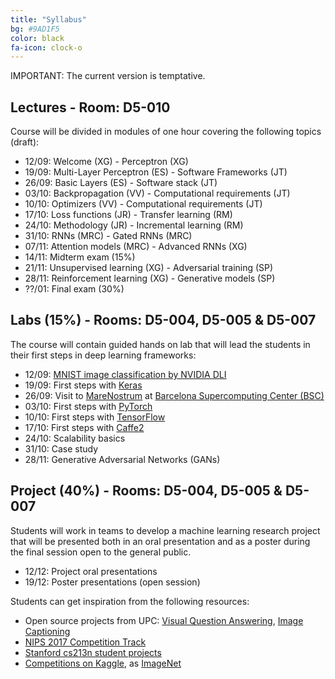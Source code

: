 ```yaml
---
title: "Syllabus"
bg: #9AD1F5
color: black
fa-icon: clock-o
---
```


IMPORTANT: The current version is temptative.

## Lectures - Room: D5-010

Course will be divided in modules of one hour covering the following topics (draft):

* 12/09: Welcome (XG) - Perceptron (XG)
* 19/09: Multi-Layer Perceptron (ES) - Software Frameworks (JT)
* 26/09: Basic Layers (ES) - Software stack (JT)
* 03/10: Backpropagation (VV) - Computational requirements (JT)
* 10/10: Optimizers (VV) - Computational requirements (JT)
* 17/10: Loss functions (JR) - Transfer learning (RM)
* 24/10: Methodology (JR) - Incremental learning (RM)
* 31/10: RNNs (MRC) - Gated RNNs (MRC)
* 07/11: Attention models (MRC) - Advanced RNNs (XG)
* 14/11: Midterm exam (15%)
* 21/11: Unsupervised learning (XG) - Adversarial training (SP)
* 28/11: Reinforcement learning (XG) - Generative models (SP)
* ??/01: Final exam (30%)

## Labs (15%) - Rooms: D5-004, D5-005 & D5-007
The course will contain guided hands on lab that will lead the students in their first steps in deep learning frameworks:

* 12/09: [MNIST image classification by NVIDIA DLI](https://nvidia.qwiklab.com/focuses/preview/1579?locale=en)
* 19/09: First steps with [Keras](https://keras.io/)
* 26/09: Visit to [MareNostrum](https://www.bsc.es/innovation-and-services/supercomputers-and-facilities/marenostrum) at [Barcelona Supercomputing Center (BSC)](https://www.bsc.es/)
* 03/10: First steps with [PyTorch](http://pytorch.org/)
* 10/10: First steps with [TensorFlow](https://www.tensorflow.org/)
* 17/10: First steps with [Caffe2](https://caffe2.ai/)
* 24/10: Scalability basics
* 31/10: Case study
* 28/11: Generative Adversarial Networks (GANs)

## Project (40%) - Rooms: D5-004, D5-005 & D5-007

Students will work in teams to develop a machine learning research project that will be presented both in an oral presentation and as a poster during the final session open to the general public. 

* 12/12: Project oral presentations
* 19/12: Poster presentations (open session)

Students can get inspiration from the following resources:

* Open source projects from UPC: [Visual Question Answering](http://imatge-upc.github.io/vqa-2016-cvprw/), [Image Captioning](https://github.com/amaiasalvador/imcap_keras)
* [NIPS 2017 Competition Track](https://nips.cc/Conferences/2017/CompetitionTrack)
* [Stanford cs213n student projects](http://cs231n.stanford.edu/reports.html)
* [Competitions on Kaggle](https://www.kaggle.com/competitions), as [ImageNet](https://www.kaggle.com/c/imagenet-object-localization-challenge)
